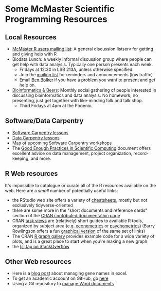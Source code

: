 Some McMaster Scientific Programming Resources
==============================================

Local Resources
---------------

* [McMaster R users mailing list](https://mailman.mcmaster.ca/mailman/listinfo/r-users-l): A general discussion listserv for getting and giving help with R
* Biodata Lunch: a weekly informal discussion group where people can get help with data analysis. Typically one person presents each week.
	* Fridays at 12:30 in LSB 213A, unless otherwise specified.
    * Join the [mailing list](https://mailman.mcmaster.ca/mailman/listinfo/biodatalunch-l) for reminders and announcements (low traffic)
	* Email <a href="mailto:bolker@mcmaster.ca">Ben Bolker</a> if you have a problem you want to present and get help on.
* [Bioinformatics &amp;
Beers](https://www.meetup.com/McMaster-Bioinformatics-Meet-Up/): Monthly social
gathering of people interested in discussing bioinformatics and data analysis.
No homework, no presenting, just get together with like-minding folk and talk
shop. 
	* Third Fridays at 4pm at the Phoenix.

Software/Data Carpentry
-----------------------

* [Software Carpentry lessons](https://software-carpentry.org/lessons/)
* [Data Carpentry lessons](http://www.datacarpentry.org/lessons/)
* [Map of upcoming Software Carpentry
workshops](https://software-carpentry.org/workshops/)
* The [Good Enough Practices in Scientific
Computing](https://swcarpentry.github.io/good-enough-practices-in-scientific-computing/)
document offers excellent advice on data management, project organization,
record-keeping, and more.

R Web resources
---------------

It's impossible to catalogue or curate all of the R resources available on the web. Here are a *small* number of potentially useful links:

* the RStudio web site offers a variety of [cheatsheets](https://www.rstudio.com/resources/cheatsheets/), mostly but not exclusively tidyverse-oriented
* there are some more in the "short documents and reference cards" section of the [CRAN contributed documentation page](https://cran.r-project.org/other-docs.html)
* CRAN [task views](https://cran.r-project.org/web/views/) are (relatively) short guides to available R tools, organized by subject area (e.g. [econometrics](https://cran.r-project.org/web/views/Econometrics.html) or [psychometrics](https://cran.r-project.org/web/views/Psychometrics.html)) (Barry Rowlingson offers a fun [graphical version](http://www.maths.lancs.ac.uk/~rowlings/R/TaskViews/) of the same set of links)
* The CRAN [R graph gallery](https://www.r-graph-gallery.com/) provides example
code for a wide variety of plots, and is a great place to start when you're
making a new graph
* the [[r] tag on StackOverflow](https://stackoverflow.com/questions/tagged/r?filter=all&sort=active)

Other Web resources
-------------------

* Here is a [blog
post](https://medium.com/@robaboukhalil/how-to-fix-excels-gene-to-date-conversion-5c98d0072450)
about managing gene names in excel.
* To get an academic account on GitHub, go [here](https://education.github.com)
* Using a Git repository to [manage Word
documents](http://blog.martinfenner.org/2014/08/25/using-microsoft-word-with-git)

